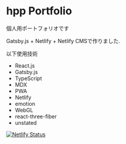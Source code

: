 # hpp Portfolio

個人用ポートフォリオです

Gatsby.js + Netlify + Netlify CMSで作りました.

以下使用技術
- React.js
- Gatsby.js
- TypeScript
- MDX
- PWA
- Netlify
- emotion
- WebGL
- react-three-fiber
- unstated

[![Netlify Status](https://api.netlify.com/api/v1/badges/f0c23915-d489-456c-af53-a865b98ac8ba/deploy-status)](https://app.netlify.com/sites/hpprc/deploys)